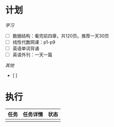 # **计划**
*学习*
- [ ] 数据结构：看完前四章，共120页。推荐一天30页
- [ ] 线性代数网课：p1-p9
- [ ] 英语单词背诵
- [ ] 英语外刊：一天一篇

*其他*
- [ ] 

# **执行**

| 任务  | 任务详情 | 状态  |
| --- | ---- | --- |
|     |      |     |

